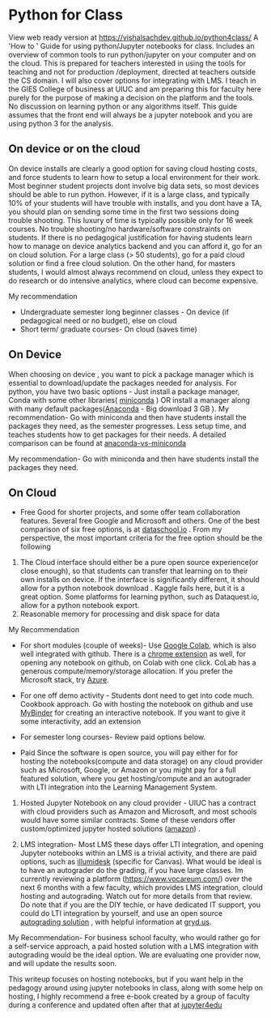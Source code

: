 # Python for Class 
View web ready version at https://vishalsachdev.github.io/python4class/
A 'How to ' Guide for using python/Jupyter notebooks for class.
Includes an overview of common tools to run python/jupyter on your computer and on the cloud. This is prepared for teachers interested in using the tools for teaching and not for production /deployment, directed at teachers outside the CS domain. I will also cover options for integrating with LMS. I teach in the GIES College of business at UIUC and am preparing this for faculty here purely for the purpose of making a decision on the platform  and the tools. No discussion on learning python or any algorithms itself. This guide assumes that the front end will always be a jupyter notebook and you are using python 3 for the analysis.



## On device or on the cloud
On device installs are clearly a good option for saving cloud hosting costs, and force students to learn how to setup a local environment for their work. Most beginner student projects dont involve big data sets, so most devices should be able to run python. However, if it is a large class, and typically 10% of your students will have trouble with installs, and you dont have a TA, you should plan on sending some time in the first two sessions doing trouble shooting. This luxury of time is typically possible only for 16 week courses.   No trouble shooting/no hardware/software constraints on students. If there is no pedagogical justification for having students learn how to manage on device analytics backend and you can afford it, go for an on cloud solution. For a large class (> 50 students), go for a paid cloud solution or find a free cloud solution. On the other hand, for masters students, I would almost always recommend on cloud, unless they expect to do research or do intensive analytics, where cloud can become expensive.

My recommendation
- Undergraduate semester long beginner classes - On device (if pedagogical need or no budget), else on cloud
- Short term/ graduate courses- On cloud (saves time)

## On Device  
When choosing on device , you want to pick a package manager which is essential to download/update the packages needed for analysis. For python, you have two basic options - Just install a package manager, Conda with some other libraries( [miniconda](https://docs.conda.io/en/latest/miniconda.html) ) OR  install a manager along with many default packages([Anaconda](https://www.anaconda.com/distribution/) - Big download 3 GB  ). My recommendation- Go with miniconda and then have students install the packages they need, as the semester progresses. Less setup time, and teaches students how to get packages for their needs. A detailed comparison can be found at [anaconda-vs-miniconda](http://deeplearning.lipingyang.org/2018/12/23/anaconda-vs-miniconda-vs-virtualenv/)

My recommendation- Go with miniconda and then have students install the packages they need.

## On Cloud
- Free
Good for shorter projects, and some offer team collaboration features. Several free Google and Microsoft and others. One of the best comparison of six free options, is at [dataschool.io](https://www.dataschool.io/cloud-services-for-jupyter-notebook/) . From my perspective, the most important criteria for the free option should be the following

1. The Cloud interface should either be a pure open source experience(or close enough), so that students can transfer that learning on to their own installs on device. If the interface is significantly different, it should allow for a python notebook download . Kaggle fails here, but it is a great option. Some platforms for learning python, such as Dataquest.io, allow for a python notebook export.
2. Reasonable memory for processing and disk space for data


My Recommendation
- For short modules (couple of weeks)- Use [Google Colab](https://colab.research.google.com/), which is also well integrated with github. There is a [chrome extension](https://chrome.google.com/webstore/detail/open-in-colab/iogfkhleblhcpcekbiedikdehleodpjo?hl=en)  as well, for opening any notebook on github, on Colab with one click. CoLab has a generous compute/memory/storage allocation. If you prefer the Microsoft stack, try [Azure](https://notebooks.azure.com/).
- For one off demo activity - Students dont need to get into code much. Cookbook approach. Go with hosting the notebook on github and use [MyBinder](https://ovh.mybinder.org/) for creating an interactive notebook. If you want to give it some interactivity, add an extension
- For semester long courses- Review paid options below.


- Paid
Since the software is open source, you will pay either for for hosting the notebooks(compute and data storage) on any cloud provider such as Microsoft, Google, or Amazon or you might pay for a full featured solution, where you get hosting/compute and an autograder with LTI integration into the Learning Management System.

1. Hosted Jupyter Notebook on any cloud provider - UIUC has a contract with cloud providers such as Amazon and Microsoft, and most schools would have some similar contracts. Some of these vendors offer custom/optimized jupyter hosted solutions ([amazon](https://docs.aws.amazon.com/emr/latest/ManagementGuide/emr-managed-notebooks.html)) .

2. LMS integration- Most LMS these days offer LTI integration, and opening Jupyter notebooks within an LMS is a trivial activity, and there are paid options, such as [illumidesk](https://www.illumidesk.com/) (specific for Canvas). What would be ideal is to have an autograder do the grading, if you have large classes. Im currently reviewing a platform (https://www.vocareum.com/)  over the next 6 months with a few faculty, which provides LMS integration, clould hosting and autograding. Watch out for more details from that review. Do note that if you are the DIY techie, or have dedicated IT support, you could do LTI integration by yourself, and use an open source [autograding solution](https://github.com/jupyter/nbgrader) , with helpful information at [gryd.us](https://gryd.us/autograding-using-jupyter-notebooks/).

My Recommendation- For business school faculty, who would rather go for a self-service approach, a paid hosted solution with a LMS integration with autograding would be the ideal option. We are evaluating one provider now, and will update the results soon.

This writeup focuses on hosting notebooks, but if you want help in the pedagogy around using jupyter notebooks in class, along with some help on hosting, I highly recommend a free e-book created by a group of faculty during a conference and updated often after that at [jupyter4edu](https://jupyter4edu.github.io/jupyter-edu-book/)
